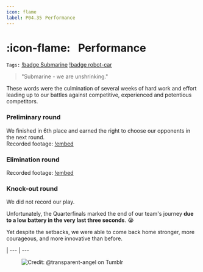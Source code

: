 ```yaml
---
icon: flame
label: P04.35⠀Performance
---
```

# :icon-flame:⠀Performance
`Tags:` [!badge Submarine](/projects/P04-submarine.md) [!badge robot-car]()

> "Submarine - we are unshrinking."

These words were the culmination of several weeks of hard work and effort leading up to our battles against competitive, experienced and potentious competitors.

### Preliminary round
We finished in 6th place and earned the right to choose our opponents in the next round.\
Recorded footage:
[!embed](https://youtu.be/b_K1lUIpRNw)

### Elimination round
Recorded footage:
[!embed](https://youtu.be/G6eeTzZlGsk)

### Knock-out round
We did not record our play.

Unfortunately, the Quarterfinals marked the end of our team's journey **due to a low battery in the very last three seconds**. :sob: 

Yet despite the setbacks, we were able to come back home stronger, more courageous, and more innovative than before.

|
--- | ---

<figure>
    <img src="https://64.media.tumblr.com/d103eb823dce2842c673f409f036857b/tumblr_mzx9wrdwFa1snc5kxo1_1280.gifv" alt="Credit: @transparent-angel on Tumblr">
</figure>

